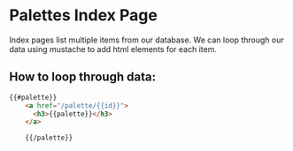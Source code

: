# Palettes Index Page

Index pages list multiple items from our database. We can loop through our data using mustache to add html elements for each item. 

## How to loop through data:
```html
{{#palette}}
    <a href="/palette/{{id}}">
      <h3>{{palette}}</h3>
    </a>

    {{/palette}}
```